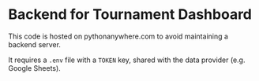 # Backend for Tournament Dashboard

This code is hosted on pythonanywhere.com to avoid maintaining a backend server.

It requires a `.env` file with a `TOKEN` key, shared with the data provider (e.g. Google Sheets).